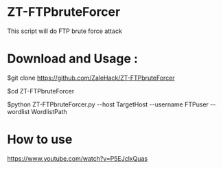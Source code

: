# ZT-FTPbruteForcer
This script will do FTP brute force attack


# Download and Usage :

$git clone https://github.com/ZaleHack/ZT-FTPbruteForcer

$cd ZT-FTPbruteForcer

$python ZT-FTPbruteForcer.py --host TargetHost --username FTPuser --wordlist WordlistPath

# How to use

https://www.youtube.com/watch?v=P5EJclxQuas
